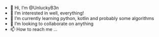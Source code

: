 - 👋 Hi, I’m @UnluckyB3n
- 👀 I’m interested in well, everything!
- 🌱 I’m currently learning python, kotlin and probably some algorithms 
- 💞️ I’m looking to collaborate on anything
- 📫 How to reach me ...

<!---
UnluckyB3n/UnluckyB3n is a ✨ special ✨ repository because its `README.md` (this file) appears on your GitHub profile.
You can click the Preview link to take a look at your changes.
--->
